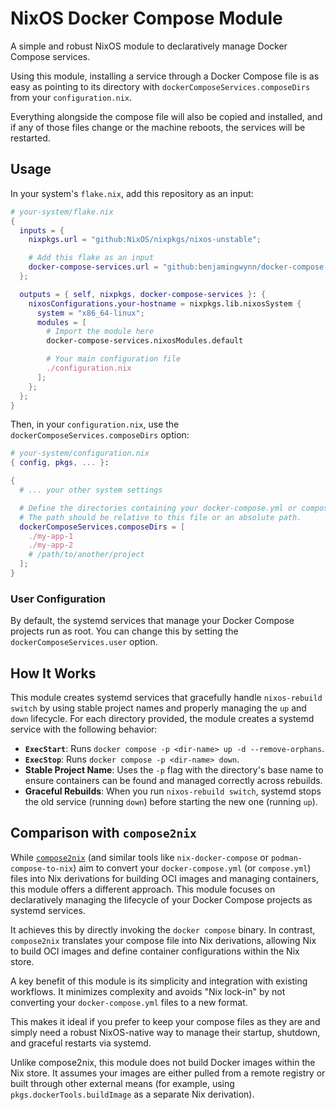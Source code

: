 # NixOS Docker Compose Module

A simple and robust NixOS module to declaratively manage Docker Compose services.

Using this module, installing a service through a Docker Compose file is as easy as pointing to its directory with `dockerComposeServices.composeDirs` from your `configuration.nix`.

Everything alongside the compose file will also be copied and installed, and if any of those files change or the machine reboots, the services will be restarted.

## Usage

In your system's `flake.nix`, add this repository as an input:

```nix
# your-system/flake.nix
{
  inputs = {
    nixpkgs.url = "github:NixOS/nixpkgs/nixos-unstable";

    # Add this flake as an input
    docker-compose-services.url = "github:benjamingwynn/docker-compose.nix";
  };

  outputs = { self, nixpkgs, docker-compose-services }: {
    nixosConfigurations.your-hostname = nixpkgs.lib.nixosSystem {
      system = "x86_64-linux";
      modules = [
        # Import the module here
        docker-compose-services.nixosModules.default

        # Your main configuration file
        ./configuration.nix
      ];
    };
  };
}
```

Then, in your `configuration.nix`, use the `dockerComposeServices.composeDirs` option:

```nix
# your-system/configuration.nix
{ config, pkgs, ... }:

{
  # ... your other system settings

  # Define the directories containing your docker-compose.yml or compose.yml files.
  # The path should be relative to this file or an absolute path.
  dockerComposeServices.composeDirs = [
    ./my-app-1
    ./my-app-2
    # /path/to/another/project
  ];
}
```

### User Configuration

By default, the systemd services that manage your Docker Compose projects run as root. You can change this by setting the `dockerComposeServices.user` option.

## How It Works

This module creates systemd services that gracefully handle `nixos-rebuild switch` by using stable project names and properly managing the `up` and `down` lifecycle. For each directory provided, the module creates a systemd service with the following behavior:

- **`ExecStart`**: Runs `docker compose -p <dir-name> up -d --remove-orphans`.
- **`ExecStop`**: Runs `docker compose -p <dir-name> down`.
- **Stable Project Name**: Uses the `-p` flag with the directory's base name to ensure containers can be found and managed correctly across rebuilds.
- **Graceful Rebuilds**: When you run `nixos-rebuild switch`, systemd stops the old service (running `down`) before starting the new one (running `up`).

## Comparison with `compose2nix`

While [`compose2nix`](https://github.com/aksiksi/compose2nix) (and similar tools like `nix-docker-compose` or `podman-compose-to-nix`) aim to convert your `docker-compose.yml` (or `compose.yml`) files into Nix derivations for building OCI images and managing containers, this module offers a different approach. This module focuses on declaratively managing the lifecycle of your Docker Compose projects as systemd services.

It achieves this by directly invoking the `docker compose` binary. In contrast, `compose2nix` translates your compose file into Nix derivations, allowing Nix to build OCI images and define container configurations within the Nix store.

A key benefit of this module is its simplicity and integration with existing workflows. It minimizes complexity and avoids "Nix lock-in" by not converting your `docker-compose.yml` files to a new format.

This makes it ideal if you prefer to keep your compose files as they are and simply need a robust NixOS-native way to manage their startup, shutdown, and graceful restarts via systemd.

Unlike compose2nix, this module does not build Docker images within the Nix store. It assumes your images are either pulled from a remote registry or built through other external means (for example, using `pkgs.dockerTools.buildImage` as a separate Nix derivation).
